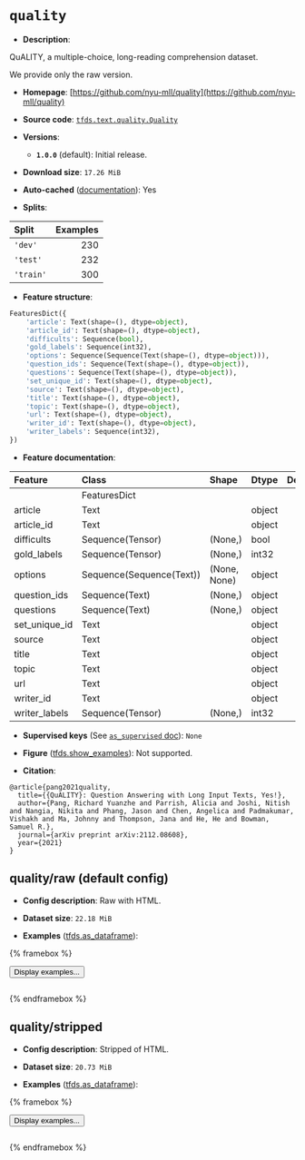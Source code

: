 <div itemscope itemtype="http://schema.org/Dataset">
  <div itemscope itemprop="includedInDataCatalog" itemtype="http://schema.org/DataCatalog">
    <meta itemprop="name" content="TensorFlow Datasets" />
  </div>
  <meta itemprop="name" content="quality" />
  <meta itemprop="description" content="QuALITY, a multiple-choice, long-reading comprehension dataset.&#10;&#10;We provide only the raw version.&#10;&#10;To use this dataset:&#10;&#10;```python&#10;import tensorflow_datasets as tfds&#10;&#10;ds = tfds.load(&#x27;quality&#x27;, split=&#x27;train&#x27;)&#10;for ex in ds.take(4):&#10;  print(ex)&#10;```&#10;&#10;See [the guide](https://www.tensorflow.org/datasets/overview) for more&#10;informations on [tensorflow_datasets](https://www.tensorflow.org/datasets).&#10;&#10;" />
  <meta itemprop="url" content="https://www.tensorflow.org/datasets/catalog/quality" />
  <meta itemprop="sameAs" content="https://github.com/nyu-mll/quality" />
  <meta itemprop="citation" content="@article{pang2021quality,&#10;  title={{QuALITY}: Question Answering with Long Input Texts, Yes!},&#10;  author={Pang, Richard Yuanzhe and Parrish, Alicia and Joshi, Nitish and Nangia, Nikita and Phang, Jason and Chen, Angelica and Padmakumar, Vishakh and Ma, Johnny and Thompson, Jana and He, He and Bowman, Samuel R.},&#10;  journal={arXiv preprint arXiv:2112.08608},&#10;  year={2021}&#10;}" />
</div>

# `quality`


*   **Description**:

QuALITY, a multiple-choice, long-reading comprehension dataset.

We provide only the raw version.

*   **Homepage**:
    [https://github.com/nyu-mll/quality](https://github.com/nyu-mll/quality)

*   **Source code**:
    [`tfds.text.quality.Quality`](https://github.com/tensorflow/datasets/tree/master/tensorflow_datasets/text/quality/quality.py)

*   **Versions**:

    *   **`1.0.0`** (default): Initial release.

*   **Download size**: `17.26 MiB`

*   **Auto-cached**
    ([documentation](https://www.tensorflow.org/datasets/performances#auto-caching)):
    Yes

*   **Splits**:

Split     | Examples
:-------- | -------:
`'dev'`   | 230
`'test'`  | 232
`'train'` | 300

*   **Feature structure**:

```python
FeaturesDict({
    'article': Text(shape=(), dtype=object),
    'article_id': Text(shape=(), dtype=object),
    'difficults': Sequence(bool),
    'gold_labels': Sequence(int32),
    'options': Sequence(Sequence(Text(shape=(), dtype=object))),
    'question_ids': Sequence(Text(shape=(), dtype=object)),
    'questions': Sequence(Text(shape=(), dtype=object)),
    'set_unique_id': Text(shape=(), dtype=object),
    'source': Text(shape=(), dtype=object),
    'title': Text(shape=(), dtype=object),
    'topic': Text(shape=(), dtype=object),
    'url': Text(shape=(), dtype=object),
    'writer_id': Text(shape=(), dtype=object),
    'writer_labels': Sequence(int32),
})
```

*   **Feature documentation**:

Feature       | Class                    | Shape        | Dtype  | Description
:------------ | :----------------------- | :----------- | :----- | :----------
              | FeaturesDict             |              |        |
article       | Text                     |              | object |
article_id    | Text                     |              | object |
difficults    | Sequence(Tensor)         | (None,)      | bool   |
gold_labels   | Sequence(Tensor)         | (None,)      | int32  |
options       | Sequence(Sequence(Text)) | (None, None) | object |
question_ids  | Sequence(Text)           | (None,)      | object |
questions     | Sequence(Text)           | (None,)      | object |
set_unique_id | Text                     |              | object |
source        | Text                     |              | object |
title         | Text                     |              | object |
topic         | Text                     |              | object |
url           | Text                     |              | object |
writer_id     | Text                     |              | object |
writer_labels | Sequence(Tensor)         | (None,)      | int32  |

*   **Supervised keys** (See
    [`as_supervised` doc](https://www.tensorflow.org/datasets/api_docs/python/tfds/load#args)):
    `None`

*   **Figure**
    ([tfds.show_examples](https://www.tensorflow.org/datasets/api_docs/python/tfds/visualization/show_examples)):
    Not supported.

*   **Citation**:

```
@article{pang2021quality,
  title={{QuALITY}: Question Answering with Long Input Texts, Yes!},
  author={Pang, Richard Yuanzhe and Parrish, Alicia and Joshi, Nitish and Nangia, Nikita and Phang, Jason and Chen, Angelica and Padmakumar, Vishakh and Ma, Johnny and Thompson, Jana and He, He and Bowman, Samuel R.},
  journal={arXiv preprint arXiv:2112.08608},
  year={2021}
}
```


## quality/raw (default config)

*   **Config description**: Raw with HTML.

*   **Dataset size**: `22.18 MiB`

*   **Examples**
    ([tfds.as_dataframe](https://www.tensorflow.org/datasets/api_docs/python/tfds/as_dataframe)):

<!-- mdformat off(HTML should not be auto-formatted) -->

{% framebox %}

<button id="displaydataframe">Display examples...</button>
<div id="dataframecontent" style="overflow-x:auto"></div>
<script>
const url = "https://storage.googleapis.com/tfds-data/visualization/dataframe/quality-raw-1.0.0.html";
const dataButton = document.getElementById('displaydataframe');
dataButton.addEventListener('click', async () => {
  // Disable the button after clicking (dataframe loaded only once).
  dataButton.disabled = true;

  const contentPane = document.getElementById('dataframecontent');
  try {
    const response = await fetch(url);
    // Error response codes don't throw an error, so force an error to show
    // the error message.
    if (!response.ok) throw Error(response.statusText);

    const data = await response.text();
    contentPane.innerHTML = data;
  } catch (e) {
    contentPane.innerHTML =
        'Error loading examples. If the error persist, please open '
        + 'a new issue.';
  }
});
</script>

{% endframebox %}

<!-- mdformat on -->

## quality/stripped

*   **Config description**: Stripped of HTML.

*   **Dataset size**: `20.73 MiB`

*   **Examples**
    ([tfds.as_dataframe](https://www.tensorflow.org/datasets/api_docs/python/tfds/as_dataframe)):

<!-- mdformat off(HTML should not be auto-formatted) -->

{% framebox %}

<button id="displaydataframe">Display examples...</button>
<div id="dataframecontent" style="overflow-x:auto"></div>
<script>
const url = "https://storage.googleapis.com/tfds-data/visualization/dataframe/quality-stripped-1.0.0.html";
const dataButton = document.getElementById('displaydataframe');
dataButton.addEventListener('click', async () => {
  // Disable the button after clicking (dataframe loaded only once).
  dataButton.disabled = true;

  const contentPane = document.getElementById('dataframecontent');
  try {
    const response = await fetch(url);
    // Error response codes don't throw an error, so force an error to show
    // the error message.
    if (!response.ok) throw Error(response.statusText);

    const data = await response.text();
    contentPane.innerHTML = data;
  } catch (e) {
    contentPane.innerHTML =
        'Error loading examples. If the error persist, please open '
        + 'a new issue.';
  }
});
</script>

{% endframebox %}

<!-- mdformat on -->